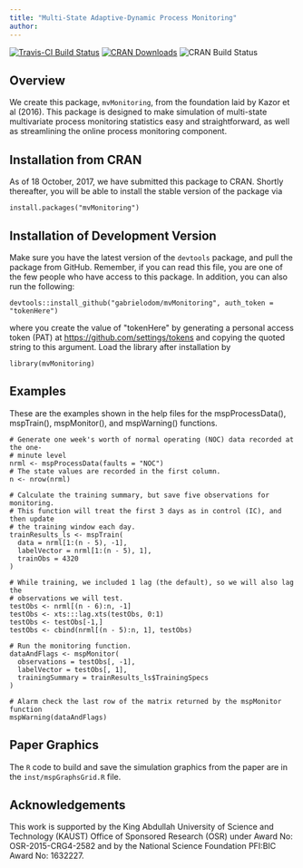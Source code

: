 ```yaml
---
title: "Multi-State Adaptive-Dynamic Process Monitoring"
author: 
---
```



[![Travis-CI Build Status](https://travis-ci.org/gabrielodom/mvMonitoring.svg?branch=master)](https://travis-ci.org/gabrielodom/mvMonitoring)
[![CRAN Downloads](https://cranlogs.r-pkg.org/badges/grand-total/mvMonitoring)](https://cranlogs.r-pkg.org/badges/grand-total/mvMonitoring)
![CRAN Build Status](https://www.r-pkg.org/badges/version/mvMonitoring)

## Overview
We create this package, `mvMonitoring`, from the foundation laid by Kazor et al (2016). This package is designed to make simulation of multi-state multivariate process monitoring statistics easy and straightforward, as well as streamlining the online process monitoring component.

## Installation from CRAN
As of 18 October, 2017, we have submitted this package to CRAN. Shortly thereafter, you will be able to install the stable version of the package via
```
install.packages("mvMonitoring")
```

## Installation of Development Version
Make sure you have the latest version of the `devtools` package, and pull the package from GitHub. Remember, if you can read this file, you are one of the few people who have access to this package. In addition, you can also run the following:
```
devtools::install_github("gabrielodom/mvMonitoring", auth_token = "tokenHere")
```

where you create the value of "tokenHere" by generating a personal access token (PAT) at https://github.com/settings/tokens and copying the quoted string to this argument.
Load the library after installation by
```
library(mvMonitoring)
```

## Examples
These are the examples shown in the help files for the mspProcessData(), mspTrain(), mspMonitor(), and mspWarning() functions.
```
# Generate one week's worth of normal operating (NOC) data recorded at the one-
# minute level
nrml <- mspProcessData(faults = "NOC")
# The state values are recorded in the first column.
n <- nrow(nrml)

# Calculate the training summary, but save five observations for monitoring.
# This function will treat the first 3 days as in control (IC), and then update
# the training window each day.
trainResults_ls <- mspTrain(
  data = nrml[1:(n - 5), -1],
  labelVector = nrml[1:(n - 5), 1],
  trainObs = 4320
)

# While training, we included 1 lag (the default), so we will also lag the
# observations we will test.
testObs <- nrml[(n - 6):n, -1]
testObs <- xts:::lag.xts(testObs, 0:1)
testObs <- testObs[-1,]
testObs <- cbind(nrml[(n - 5):n, 1], testObs)

# Run the monitoring function.
dataAndFlags <- mspMonitor(
  observations = testObs[, -1],
  labelVector = testObs[, 1],
  trainingSummary = trainResults_ls$TrainingSpecs
)

# Alarm check the last row of the matrix returned by the mspMonitor function
mspWarning(dataAndFlags)
```

## Paper Graphics
The `R` code to build and save the simulation graphics from the paper are in the `inst/mspGraphsGrid.R` file.

## Acknowledgements
This work is  supported by the King Abdullah University of Science and Technology (KAUST) Office of Sponsored Research (OSR) under Award No: OSR-2015-CRG4-2582 and by the National Science Foundation PFI:BIC Award No: 1632227.

